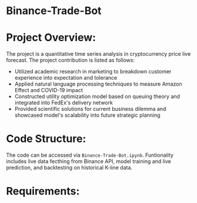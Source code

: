 # Binance-Trade-Bot
 
# Project Overview:
The project is a quantitative time series analysis in cryptocurrency price live forecast. The project contribution is listed as follows:
- Utilized academic research in marketing to breakdown customer experience into expectation and tolerance
- Applied natural language processing techniques to measure Amazon Effect and COVID-19 impact
- Constructed utility optimization model based on queuing theory and integrated into FedEx's delivery network
- Provided scientific solutions for current business dilemma and showcased model's scalability into future strategic planning

# Code Structure:
The code can be accessed via `Binance-Trade-Bot.ipynb`. Funtionality includes live data fecthing from Binance API, model training and live prediction, and backtesting on historical K-line data. 

# Requirements:
